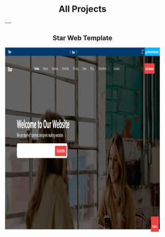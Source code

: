 <h1 align="center">All Projects</h1>
---

<h2 align="center">Star Web Template</h2>

<img src="./Complete Star Template/Star.png" alt="book keeper" width="100%" height="600">
